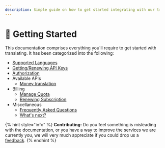 ```yaml
---
description: Simple guide on how to get started integrating with our translation APIs.
---
```


# 🚀 Getting Started

This documentation comprises everything you'll require to get started with translating. It has been categorized into the following:

* [Supported Languages](supported-languages.md)
* [Getting/Renewing API Keys](authorization/get-api-key.md)
* [Authorization](authorization/)
* Available APIs
  * [Money translation](money-translation/money-translate-to-sentence/)
* Billing
  * [Manage Quota](billing/manage-quota.md)
  * [Renewing Subscription]()
* Miscellaneous
  * [Frequently Asked Questions](miscellaneous/faqs.md)
  * [What's next?](miscellaneous/whats-next.md)

{% hint style="info" %}
**Contributing:** Do you feel something is misleading with the documentation, or you have a way to improve the services we are currently you, we will very much appreciate if you could drop us a [feedback](miscellaneous/whats-next.md).
{% endhint %}



